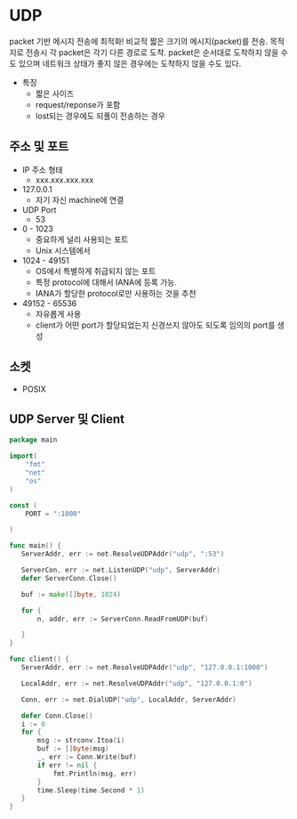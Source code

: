 # UDP
packet 기반 메시지 전송에 최적화!
비교적 짧은 크기의 메시지(packet)를 전송.
목적지로 전송시 각 packet은 각기 다른 경로로 도착.
packet은 순서대로 도착하지 않을 수도 있으며 네트워크 상태가 좋지 않은 경우에는 도착하지 않을 수도 있다.

 * 특징
   * 짧은 사이즈
   * request/reponse가 포함
   * lost되는 경우에도 되풀이 전송하는 경우

## 주소 및 포트
 * IP 주소 형태
   * xxx.xxx.xxx.xxx
 * 127.0.0.1
   * 자기 자신 machine에 연결
 * UDP Port
   * 53
 * 0 - 1023
   * 중요하게 널리 사용되는 포트
   * Unix 시스템에서 
 * 1024 - 49151
   * OS에서 특별하게 취급되지 않는 포트
   * 특정 protocol에 대해서 IANA에 등록 가능.
   * IANA가 할당한 protocol로만 사용하는 것을 추천
 * 49152 - 65536
   * 자유롭게 사용
   * client가 어떤 port가 할당되었는지 신경쓰지 않아도 되도록 임의의 port를 생성
    
## 소켓
 * POSIX


 ## UDP Server 및 Client
 ```go
 package main

 import(
     "fmt"
     "net"
     "os"
 )

 const (
     PORT = ":1000"

 )

func main() {
    ServerAddr, err := net.ResolveUDPAddr("udp", ":53")

    ServerCon, err := net.ListenUDP("udp", ServerAddr)
    defer ServerConn.Close()

    buf := make([]byte, 1024)

    for {
        n, addr, err := ServerConn.ReadFromUDP(buf)

    }
}

func client() {
    ServerAddr, err := net.ResolveUDPAddr("udp", "127.0.0.1:1000")

    LocalAddr, err := net.ResolveUDPAddr("udp", "127.0.0.1:0")

    Conn, err := net.DialUDP("udp", LocalAddr, ServerAddr)

    defer Conn.Close()
    i := 0
    for {
        msg := strconv.Itoa(i)
        buf := []byte(msg)
        _, err := Conn.Write(buf)
        if err != nil {
            fmt.Println(msg, err)
        }
        time.Sleep(time.Second * 1)
    }
}
 ```